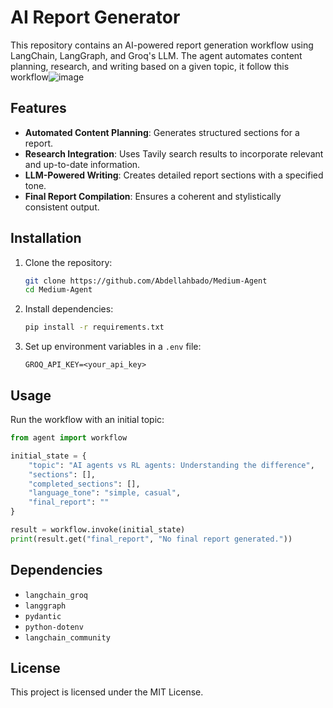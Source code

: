 # AI Report Generator

This repository contains an AI-powered report generation workflow using LangChain, LangGraph, and Groq's LLM. The agent automates content planning, research, and writing based on a given topic, it follow this workflow![image](https://github.com/user-attachments/assets/3bb5f0d8-e905-4f68-a31f-06f19c4e8d5c)


## Features
- **Automated Content Planning**: Generates structured sections for a report.
- **Research Integration**: Uses Tavily search results to incorporate relevant and up-to-date information.
- **LLM-Powered Writing**: Creates detailed report sections with a specified tone.
- **Final Report Compilation**: Ensures a coherent and stylistically consistent output.

## Installation
1. Clone the repository:
   ```sh
   git clone https://github.com/Abdellahbado/Medium-Agent
   cd Medium-Agent
   ```
2. Install dependencies:
   ```sh
   pip install -r requirements.txt
   ```
3. Set up environment variables in a `.env` file:
   ```
   GROQ_API_KEY=<your_api_key>
   ```

## Usage
Run the workflow with an initial topic:
```python
from agent import workflow

initial_state = {
    "topic": "AI agents vs RL agents: Understanding the difference",
    "sections": [],
    "completed_sections": [],
    "language_tone": "simple, casual",
    "final_report": ""
}

result = workflow.invoke(initial_state)
print(result.get("final_report", "No final report generated."))
```

## Dependencies
- `langchain_groq`
- `langgraph`
- `pydantic`
- `python-dotenv`
- `langchain_community`

## License
This project is licensed under the MIT License.


